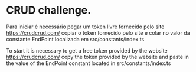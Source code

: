 # CRUD challenge.

Para iniciar é necessário pegar um token livre fornecido pelo site https://crudcrud.com/ copiar o token fornecido pelo site e colar no valor da constante EndPoint localizada em src/constants/index.ts


To start it is necessary to get a free token provided by the website https://crudcrud.com/ copy the token provided by the website and paste in the value of the EndPoint constant located in src/constants/index.ts